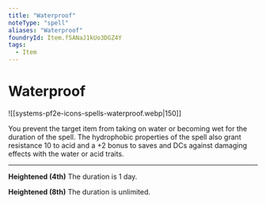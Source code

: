```yaml
---
title: "Waterproof"
noteType: "spell"
aliases: "Waterproof"
foundryId: Item.f5ANaJ1kUo3DGZ4Y
tags:
  - Item
---
```


# Waterproof
![[systems-pf2e-icons-spells-waterproof.webp|150]]

You prevent the target item from taking on water or becoming wet for the duration of the spell. The hydrophobic properties of the spell also grant resistance 10 to acid and a +2 bonus to saves and DCs against damaging effects with the water or acid traits.

* * *

**Heightened (4th)** The duration is 1 day.

**Heightened (8th)** The duration is unlimited.
